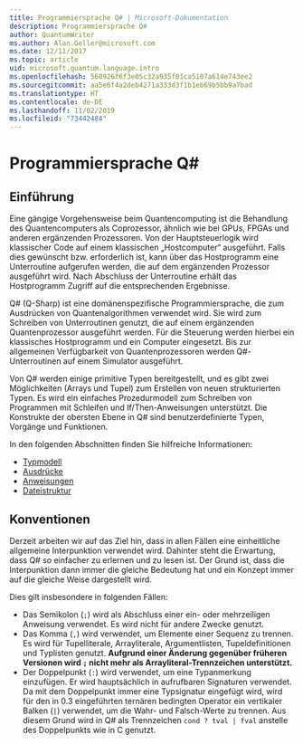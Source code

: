 ```yaml
---
title: Programmiersprache Q# | Microsoft-Dokumentation
description: Programmiersprache Q#
author: QuantumWriter
ms.author: Alan.Geller@microsoft.com
ms.date: 12/11/2017
ms.topic: article
uid: microsoft.quantum.language.intro
ms.openlocfilehash: 560926f6f3e05c32a935f01ca5107a614e743ee2
ms.sourcegitcommit: aa5e6f4a2deb4271a333d3f1b1eb69b5bb9a7bad
ms.translationtype: HT
ms.contentlocale: de-DE
ms.lasthandoff: 11/02/2019
ms.locfileid: "73442484"
---
```

# <a name="the-q-programming-language"></a>Programmiersprache Q#

## <a name="introduction"></a>Einführung

Eine gängige Vorgehensweise beim Quantencomputing ist die Behandlung des Quantencomputers als Coprozessor, ähnlich wie bei GPUs, FPGAs und anderen ergänzenden Prozessoren.
Von der Hauptsteuerlogik wird klassischer Code auf einem klassischen „Hostcomputer“ ausgeführt.
Falls dies gewünscht bzw. erforderlich ist, kann über das Hostprogramm eine Unterroutine aufgerufen werden, die auf dem ergänzenden Prozessor ausgeführt wird.
Nach Abschluss der Unterroutine erhält das Hostprogramm Zugriff auf die entsprechenden Ergebnisse.

Q# (Q-Sharp) ist eine domänenspezifische Programmiersprache, die zum Ausdrücken von Quantenalgorithmen verwendet wird.
Sie wird zum Schreiben von Unterroutinen genutzt, die auf einem ergänzenden Quantenprozessor ausgeführt werden. Für die Steuerung werden hierbei ein klassisches Hostprogramm und ein Computer eingesetzt.
Bis zur allgemeinen Verfügbarkeit von Quantenprozessoren werden Q#-Unterroutinen auf einem Simulator ausgeführt.

Von Q# werden einige primitive Typen bereitgestellt, und es gibt zwei Möglichkeiten (Arrays und Tupel) zum Erstellen von neuen strukturierten Typen.
Es wird ein einfaches Prozedurmodell zum Schreiben von Programmen mit Schleifen und If/Then-Anweisungen unterstützt.
Die Konstrukte der obersten Ebene in Q# sind benutzerdefinierte Typen, Vorgänge und Funktionen.

In den folgenden Abschnitten finden Sie hilfreiche Informationen:
- [Typmodell](xref:microsoft.quantum.language.type-model)
- [Ausdrücke](xref:microsoft.quantum.language.expressions)
- [Anweisungen](xref:microsoft.quantum.language.statements)
- [Dateistruktur](xref:microsoft.quantum.language.file-structure)

## <a name="conventions"></a>Konventionen

Derzeit arbeiten wir auf das Ziel hin, dass in allen Fällen eine einheitliche allgemeine Interpunktion verwendet wird.
Dahinter steht die Erwartung, dass Q# so einfacher zu erlernen und zu lesen ist. Der Grund ist, dass die Interpunktion dann immer die gleiche Bedeutung hat und ein Konzept immer auf die gleiche Weise dargestellt wird.

Dies gilt insbesondere in folgenden Fällen:

- Das Semikolon (`;`) wird als Abschluss einer ein- oder mehrzeiligen Anweisung verwendet.
  Es wird nicht für andere Zwecke genutzt.
- Das Komma (`,`) wird verwendet, um Elemente einer Sequenz zu trennen. Es wird für Tupelliterale, Arrayliterale, Argumentlisten, Tupeldefinitionen und Typlisten genutzt. **Aufgrund einer Änderung gegenüber früheren Versionen wird `;` nicht mehr als Arrayliteral-Trennzeichen unterstützt.**
- Der Doppelpunkt (`:`) wird verwendet, um eine Typanmerkung einzufügen. Er wird hauptsächlich in aufrufbaren Signaturen verwendet.
  Da mit dem Doppelpunkt immer eine Typsignatur eingefügt wird, wird für den in 0.3 eingeführten ternären bedingten Operator ein vertikaler Balken (`|`) verwendet, um die Wahr- und Falsch-Werte zu trennen. Aus diesem Grund wird in Q# als Trennzeichen `cond ? tval | fval` anstelle des Doppelpunkts wie in C genutzt.
  
